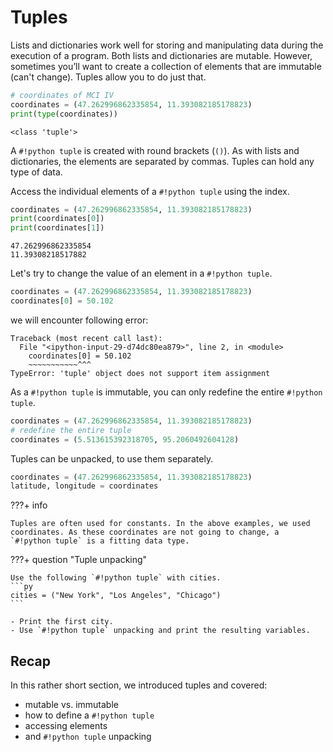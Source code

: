 # Tuples

Lists and dictionaries work well for storing and manipulating data during the
execution of a program. Both lists and dictionaries are mutable.
However, sometimes you’ll want to create a collection of
elements that are immutable (can't change). Tuples allow you to do just that.

```py
# coordinates of MCI IV
coordinates = (47.262996862335854, 11.393082185178823)
print(type(coordinates))
```

```title=">>> Output"
<class 'tuple'>
```

A `#!python tuple` is created with round brackets (`()`). As with lists and dictionaries,
the elements are separated by commas. Tuples can hold any type of data.

Access the individual elements of a `#!python tuple` using the index.

```py
coordinates = (47.262996862335854, 11.393082185178823)
print(coordinates[0])
print(coordinates[1])
```

```title=">>> Output"
47.262996862335854
11.39308218517882
```

Let's try to change the value of an element in a `#!python tuple`.

```py
coordinates = (47.262996862335854, 11.393082185178823)
coordinates[0] = 50.102
```

we will encounter following error:

```pytb
Traceback (most recent call last):
  File "<ipython-input-29-d74dc80ea879>", line 2, in <module>
    coordinates[0] = 50.102
    ~~~~~~~~~~~^^^
TypeError: 'tuple' object does not support item assignment
```

As a `#!python tuple` is immutable, you can only redefine the entire 
`#!python tuple`.

```py
coordinates = (47.262996862335854, 11.393082185178823)
# redefine the entire tuple
coordinates = (5.513615392318705, 95.2060492604128)
```

Tuples can be unpacked, to use them separately.

```py
coordinates = (47.262996862335854, 11.393082185178823)
latitude, longitude = coordinates
```

???+ info

    Tuples are often used for constants. In the above examples, we used 
    coordinates. As these coordinates are not going to change, a 
    `#!python tuple` is a fitting data type.


???+ question "Tuple unpacking"

    Use the following `#!python tuple` with cities.
    ```py
    cities = ("New York", "Los Angeles", "Chicago")
    ```

    - Print the first city.
    - Use `#!python tuple` unpacking and print the resulting variables.

## Recap

In this rather short section, we introduced tuples and covered:

- mutable vs. immutable
- how to define a `#!python tuple`
- accessing elements
- and `#!python tuple` unpacking
